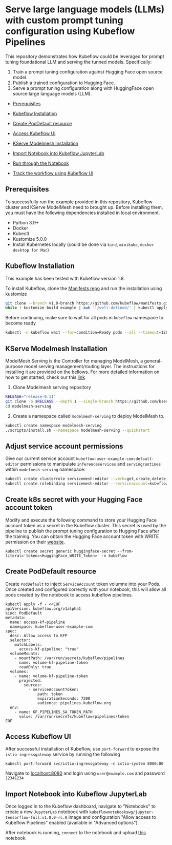# Serve large language models (LLMs) with custom prompt tuning configuration using Kubeflow Pipelines

This repository demonstrates how Kubeflow could be leveraged for prompt tuning foundational LLM and serving the tunned models. 
Specifically:
1. Train a prompt tuning configuration against Hugging Face open source model.
2. Publish a trained configuration to Hugging Face.
3. Serve a prompt tuning configuration along with HuggingFace open source large language models (LLM).


- [Prerequisites](#prerequisites)

- [Kubeflow Installation](#kubeflow-installation)
- [Create PodDefault resource](#create-poddefault-resource)
- [Access Kubeflow UI](#access-kubeflow-ui)

- [KServe Modelmesh Installation](#modelmesh-installation)

- [Import Notebook into Kubeflow JupyterLab](#import-notebook-into-kubeflow-jupyterlab)
- [Run through the Notebook](#run-through-the-notebook)
- [Track the workflow using Kubeflow UI](#track-the-workflow-using-kubeflow-ui)

## Prerequisites

To successfully run the example provided in this repository, Kubeflow cluster and KServe ModelMesh need to brought up. Before installing them, you must have the following dependencies installed in local environment.
- Python 3.9+
- Docker
- Kubectl
- Kustomize 5.0.0
- Install Kubernetes locally (could be done via `kind`, `minikube`, `docker desktop for Mac`)

## Kubeflow Installation

This example has been tested with Kubeflow version 1.8. 

To install Kubeflow, clone the [Manifests repo](https://github.com/kubeflow/manifests) and run the installation using kustomize
```bash
git clone --branch v1.8-branch https://github.com/kubeflow/manifests.git && cd manifests
while ! kustomize build example | awk '!/well-defined/' | kubectl apply -f -; do echo "Retrying to apply resources"; sleep 10; done
```

Before continuing, make sure to wait for all pods in `kubeflow` namespace to become ready
```bash
kubectl -n kubeflow wait --for=condition=Ready pods --all --timeout=1200s
```

## KServe Modelmesh Installation

ModelMesh Serving is the Controller for managing ModelMesh, a general-purpose model serving management/routing layer. The instructions for installing it are provided on the bellows. For more detailed information on how to get started, check our this [link](https://github.com/kserve/modelmesh-serving/blob/main/docs/quickstart.md)

1. Clone Modelmesh serving repository
```bash
RELEASE="release-0.11"
git clone -b $RELEASE --depth 1 --single-branch https://github.com/kserve/modelmesh-serving.git
cd modelmesh-serving
```
2. Create a namespace called `modelmesh-serving` to deploy ModelMesh to.
```bash
kubectl create namespace modelmesh-serving
./scripts/install.sh --namespace modelmesh-serving --quickstart
```

## Adjust service account permissions
Give our current service account `kubeflow-user-example-com:default-editor` permissions to manipulate `inferenceservices` and `servingruntimes` within `modelmesh-serving` namespace: 

```bash
kubectl create clusterrole servicemesh-editor --verb=get,create,delete,list,watch,patch --resource=inferenceservices,servingruntime
kubectl create rolebinding servicemesh-editor --serviceaccount=kubeflow-user-example-com:default-editor --clusterrole=servicemesh-editor -n modelmesh-serving
```

## Create k8s secret with your Hugging Face account token

Modify and execute the following command to store your Hugging Face account token as a secret in the Kubeflow  cluster. This secret is used by the pipeline to publish the prompt tuning configuration to Hugging Face after the training. You can obtain the Hugging Face account token with WRITE permission on their [website](https://huggingface.co/settings/tokens).
```
kubectl create secret generic huggingface-secret --from-literal='token=<HuggingFace_WRITE_Token>' -n kubeflow
```

## Create PodDefault resource
Create `PodDefault` to inject `ServiceAccount` token volumne into your Pods. Once created and configured correctly with your notebook, this will allow all pods created by the notebook to access kubeflow pipelines.

```
kubectl apply -f - <<EOF
apiVersion: kubeflow.org/v1alpha1
kind: PodDefault
metadata:
  name: access-kf-pipeline
  namespace: kubeflow-user-example-com
spec:
  desc: Allow access to KFP
  selector:
    matchLabels:
      access-kf-pipeline: "true"
  volumeMounts:
    - mountPath: /var/run/secrets/kubeflow/pipelines
      name: volume-kf-pipeline-token
      readOnly: true
  volumes:
    - name: volume-kf-pipeline-token
      projected:
        sources:
          - serviceAccountToken:
              path: token
              expirationSeconds: 7200
              audience: pipelines.kubeflow.org
  env:
    - name: KF_PIPELINES_SA_TOKEN_PATH
      value: /var/run/secrets/kubeflow/pipelines/token
EOF
```

## Access Kubeflow UI

After successful installation of Kubeflow, use `port-forward` to expose the `istio-ingressgateway` service by running the following
  ```
  kubectl port-forward svc/istio-ingressgateway -n istio-system 8080:80
  ```

Navigate to [localhost:8080](http://localhost:8080/) and login using `user@example.com` and password `12341234`

## Import Notebook into Kubeflow JupyterLab

Once logged in to the Kubeflow dashboard, navigate to "Notebooks" to create a new `JupyterLab` notebook with `kubeflownotebookswg/jupyter-tensorflow-full:v1.8.0-rc.0` image and configuration "Allow access to Kubeflow Pipelines" enabled (available in "Advanced options").

After notebook is running, `connect` to the notebook and upload [this]() notebook.
